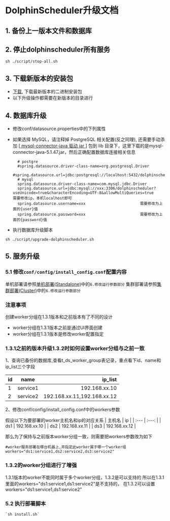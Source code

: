 
# DolphinScheduler升级文档

## 1. 备份上一版本文件和数据库

## 2. 停止dolphinscheduler所有服务

 `sh ./script/stop-all.sh`

## 3. 下载新版本的安装包

- [下载](/zh-cn/download/download.html), 下载最新版本的二进制安装包
- 以下升级操作都需要在新版本的目录进行

## 4. 数据库升级
- 修改conf/datasource.properties中的下列属性

- 如果选择 MySQL，请注释掉 PostgreSQL 相关配置(反之同理), 还需要手动添加 [[ mysql-connector-java 驱动 jar ](https://downloads.MySQL.com/archives/c-j/)] 包到 lib 目录下，这里下载的是mysql-connector-java-5.1.47.jar，然后正确配置数据库连接相关信息

    ```properties
      # postgre
      #spring.datasource.driver-class-name=org.postgresql.Driver
      #spring.datasource.url=jdbc:postgresql://localhost:5432/dolphinscheduler
      # mysql
      spring.datasource.driver-class-name=com.mysql.jdbc.Driver
      spring.datasource.url=jdbc:mysql://xxx:3306/dolphinscheduler?useUnicode=true&characterEncoding=UTF-8&allowMultiQueries=true     需要修改ip，本机localhost即可
      spring.datasource.username=xxx						需要修改为上面的{user}值
      spring.datasource.password=xxx						需要修改为上面的{password}值
    ```

- 执行数据库升级脚本

`sh ./script/upgrade-dolphinscheduler.sh`

## 5. 服务升级

### 5.1 修改`conf/config/install_config.conf`配置内容
单机部署请参照[单机部署(Standalone)](/zh-cn/docs/1.3.5/user_doc/standalone-deployment.html)中的`6.修改运行参数部分`
集群部署请参照[集群部署(Cluster)](/zh-cn/docs/1.3.5/user_doc/cluster-deployment.html)中的`6.修改运行参数部分`

### 注意事项
创建worker分组在1.3.1版本和之前版本有了不同的设计

- worker分组在1.3.1版本之前是通过UI界面创建
- worker分组在1.3.1版本是修改worker配置指定

### 1.3.1之前的版本升级1.3.2时如何设置worker分组与之前一致

1、查询已备份的数据库,查看t_ds_worker_group表记录，重点看下id、name和ip_list三个字段

| id | name | ip_list    |
| :---         |     :---:      |          ---: |
| 1   | service1     | 192.168.xx.10    |
| 2   | service2     | 192.168.xx.11,192.168.xx.12      |

2、修改conf/config/install_config.conf中的workers参数

假设以下为要部署的worker主机名和ip的对应关系
| 主机名 | ip |
| :---  | :---:  |
| ds1   | 192.168.xx.10     |
| ds2   | 192.168.xx.11     |
| ds3   | 192.168.xx.12     |

那么为了保持与之前版本worker分组一致，则需要把workers参数改为如下

```shell
#worker服务部署在哪台机器上,并指定此worker属于哪一个worker组
workers="ds1:service1,ds2:service2,ds3:service2"
```

### 1.3.2的worker分组进行了增强
1.3.1版本的worker不能同时属于多个worker分组，1.3.2是可以支持的
所以在1.3.1里面的workers="ds1:service1,ds1:service2"是不支持的，
在1.3.2可以设置workers="ds1:service1,ds1:service2"
  
### 5.2 执行部署脚本
```shell
`sh install.sh`
```


